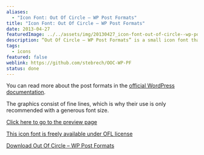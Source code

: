 ```yaml
---
aliases:
  - "Icon Font: Out Of Circle – WP Post Formats"
title: "Icon Font: Out Of Circle – WP Post Formats"
date: 2013-04-27
featuredImage: ../../assets/img/20130427_icon-font-out-of-circle--wp-post-formats.png
description: “Out Of Circle – WP Post Formats” is a small icon font that can be used to graphically polish the currently available post formats in WordPress.
tags:
  - icons
featured: false
weblink: https://github.com/stebrech/OOC-WP-PF
status: done
---
```

You can read more about the post formats in the [official WordPress documentation](https://wordpress.org/support/article/post-formats/).

The graphics consist of fine lines, which is why their use is only recommended with a generous font size.

[Click here to go to the preview page](https://stebrech.github.io/OOC-WP-PF/)

[This icon font is freely available under OFL license](https://stebrech.github.io/OOC-WP-PF/license.txt)

[Download Out Of Circle – WP Post Formats](https://github.com/stebrech/OOC-WP-PF)
